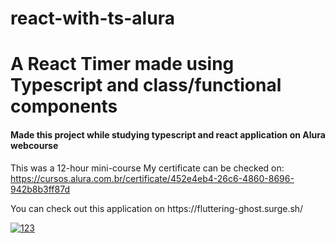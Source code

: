 # react-with-ts-alura
<h1>A React Timer made using Typescript and class/functional components</h1>

<h4>Made this project while studying typescript and react application on Alura webcourse</h4

This was a 12-hour mini-course
My certificate can be checked on: https://cursos.alura.com.br/certificate/452e4eb4-26c6-4860-8696-942b8b3ff87d

<p> You can check out this application on https://fluttering-ghost.surge.sh/ </p>


<a href='https://postimg.cc/5HgYNWS3' target='_blank'><img src='https://i.postimg.cc/5HgYNWS3/123.png' border='0' alt='123'/></a>
